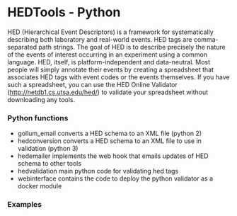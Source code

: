 # HEDTools - Python
HED (Hierarchical Event Descriptors) is a framework for systematically describing both laboratory and real-world events. HED tags are comma-separated path strings. The goal of HED is to describe precisely the nature of the events of interest occurring in an experiment using a common language. HED, itself, is platform-independent and data-neutral. Most people will simply annotate their events by creating a spreadsheet that associates HED tags with event codes or the events themselves. If you have such a spreadsheet, you can use the HED Online Validator (http://netdb1.cs.utsa.edu/hed/) to validate your spreadsheet without downloading any tools.

### Python functions
 - gollum_email    converts a HED schema to an XML file (python 2)
 - hedconversion   converts a HED schema to an XML file to use in validation (python 3)
 - hedemailer      implements the web hook that emails updates of HED schema to other tools
 - hedvalidation   main python code for validating hed tags
 - webinterface    contains the code to deploy the python validator as a docker module

### Examples


